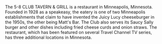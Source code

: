 The 5-8 CLUB TAVERN & GRILL is a restaurant in Minneapolis, Minnesota. Founded in 1928 as a speakeasy, the eatery is one of two Minneapolis establishments that claim to have invented the Juicy Lucy cheeseburger in the 1950s, the other being Matt's Bar. The Club also serves its Saucy Sally burger and other dishes including fried cheese curds and onion straws. The restaurant, which has been featured on several Travel Channel TV series, has three additional locations in Minnesota.
